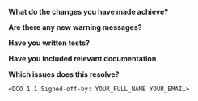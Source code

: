 <!--
## New Pull Request Information

Please make sure you have read through our [contribution guidelines](https://github.com/sasstools/sassy-lint/blob/develop/CONTRIBUTING.md#pull-requests) before submitting a pull request.

Most importantly your pull request should provide information on what the changes do and they should reference an already created issue. e.g. 'Fixes #80' for bugs and 'Closes #90' for other issues.

Please use the headings below as guidance, you don't need to answer them point for point but the contents give you an idea of what we'd like to know about your PR.

You must also include your agreement to the developer certificate of origin below.

-->

**What do the changes you have made achieve?**

**Are there any new warning messages?**

**Have you written tests?**

**Have you included relevant documentation**

**Which issues does this resolve?**

`<DCO 1.1 Signed-off-by: YOUR_FULL_NAME YOUR_EMAIL>`
